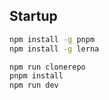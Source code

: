 ## Startup

```bash
npm install -g pnpm
npm install -g lerna

npm run clonerepo
pnpm install
npm run dev
```
